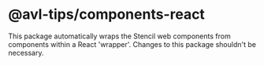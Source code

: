 # @avl-tips/components-react

This package automatically wraps the Stencil web components from components within a React 'wrapper'. Changes to this package shouldn't be necessary.
